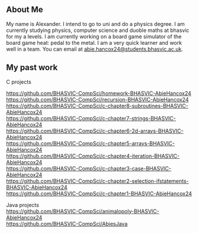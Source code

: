 ## About Me

My name is Alexander. I intend to go to uni and do a physics degree. I am currently studying physics, computer science and duoble maths at bhasvic for my a levels. I am currently working on a board game simulator of the board game heat: pedal to the metal. I am a very quick learner and work well in a team. You can email at abie.hancox24@students.bhasvic.ac.uk.

## My past work

C projects

https://github.com/BHASVIC-CompSci/homework-BHASVIC-AbieHancox24  
https://github.com/BHASVIC-CompSci/recursion-BHASVIC-AbieHancox24  
https://github.com/BHASVIC-CompSci/c-chapter8-subroutines-BHASVIC-AbieHancox24  
https://github.com/BHASVIC-CompSci/c-chapter7-strings-BHASVIC-AbieHancox24  
https://github.com/BHASVIC-CompSci/c-chapter6-2d-arrays-BHASVIC-AbieHancox24  
https://github.com/BHASVIC-CompSci/c-chapter5-arrays-BHASVIC-AbieHancox24  
https://github.com/BHASVIC-CompSci/c-chapter4-iteration-BHASVIC-AbieHancox24  
https://github.com/BHASVIC-CompSci/c-chapter3-case-BHASVIC-AbieHancox24  
https://github.com/BHASVIC-CompSci/c-chapter2-selection-ifstatements-BHASVIC-AbieHancox24  
https://github.com/BHASVIC-CompSci/c-chapter1-BHASVIC-AbieHancox24  

Java projects  
https://github.com/BHASVIC-CompSci/animalopoly-BHASVIC-AbieHancox24  
https://github.com/BHASVIC-CompSci/AbiesJava
